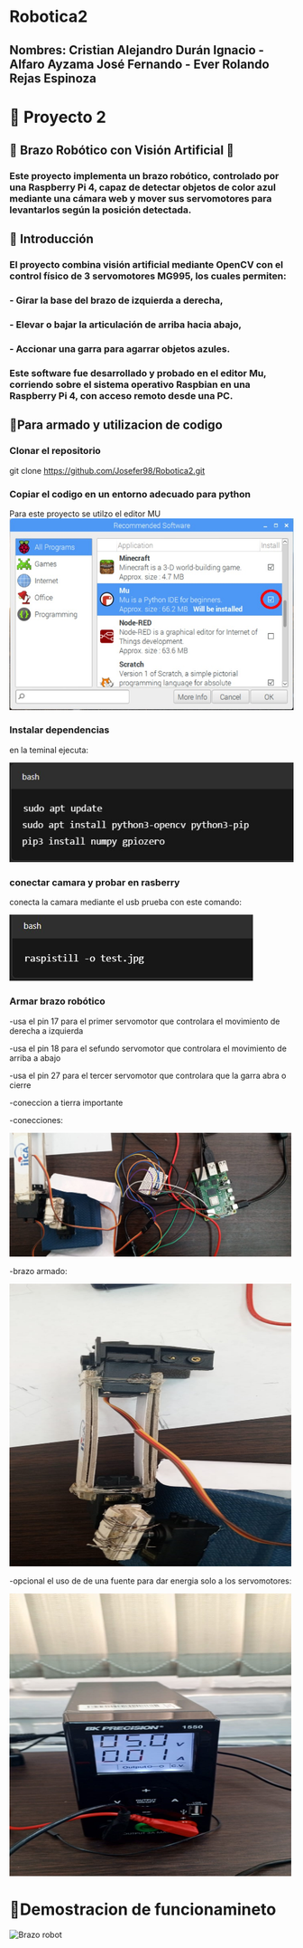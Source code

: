 # Robotica2
## Nombres: Cristian Alejandro Durán Ignacio - Alfaro Ayzama José Fernando - Ever Rolando Rejas Espinoza

# 🚀 Proyecto 2

## 🤖 Brazo Robótico con Visión Artificial 🤖
### Este proyecto implementa un brazo robótico, controlado por una Raspberry Pi 4, capaz de **detectar objetos de color azul** mediante una cámara web y **mover sus servomotores** para levantarlos según la posición detectada.

## 📌 Introducción
### El proyecto combina **visión artificial** mediante OpenCV con el control físico de **3 servomotores MG995**, los cuales permiten:

### - Girar la base del brazo de izquierda a derecha,
### - Elevar o bajar la articulación de arriba hacia abajo,
### - Accionar una garra para agarrar objetos azules.
### Este software fue desarrollado y probado en el **editor Mu**, corriendo sobre el sistema operativo Raspbian en una **Raspberry Pi 4**, con acceso remoto desde una PC.

## 🚀Para armado y utilizacion de codigo
### Clonar el repositorio 
git clone https://github.com/Josefer98/Robotica2.git
### Copiar el codigo en un entorno adecuado para python
Para este proyecto se utilzo el editor MU
![Editor MU de Rasbien](files/mu.jpg)
### Instalar dependencias
en la teminal ejecuta:

![comandos](files/comandos.jpg)
### conectar camara y probar en rasberry
conecta la camara mediante el usb
prueba con este comando:

![comandos](files/pruebacam.jpg)
### Armar brazo robótico
  -usa el pin 17 para el primer servomotor que controlara el movimiento de derecha a izquierda
  
  -usa el pin 18 para el sefundo servomotor que controlara el movimiento de arriba a abajo
  
  -usa el pin 27 para el tercer servomotor que controlara que la garra abra o cierre
  
  -coneccion a tierra importante 
  
  -conecciones:
  
  <p>
  <img src="files/circuito.jpeg" alt="conecciones" width="500" />
  </p>
  
  -brazo armado:

  <p>
  <img src="files/brazo.jpeg" alt="brazo" width="500" height="500"/>
  </p>
  
  -opcional el uso de de una fuente para dar energia solo a los servomotores:

  <p>
  <img src="files/fuente.jpeg" alt="fuente" width="500" height="500"/>
  </p>
  
# 🎥Demostracion de funcionamineto

![Brazo robot](files/demostracion.gif)
  
